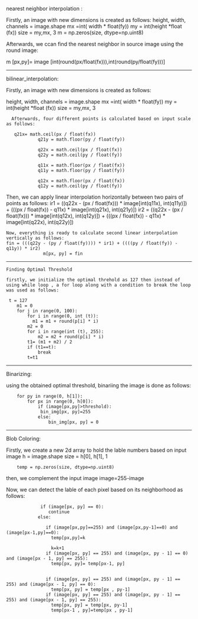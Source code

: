 nearest neighbor interpolation :

Firstly, an image with new dimensions is created as follows:
height, width, channels = image.shape
        mx =int( width * float(fy))
        my = int(height *float (fx))
        size = my,mx, 3
        m = np.zeros(size, dtype=np.uint8)
        
 Afterwards, we ccan find the nearest neighbor in source image using the round image:
 
 m [px,py]=   image [int(round(px/float(fx))),int(round(py/float(fy)))]
        
---------------------------------------------------------------------------------------------------------------
bilinear_interpolation:

Firstly, an image with new dimensions is created as follows:

height, width, channels = image.shape 
        mx =int( width * float(fy))
        my = int(height *float (fx))
        size = my,mx, 3
        
      Afterwards, four different points is calculated based on input scale as follows:
      
       q21x= math.ceil(px / float(fx))
                q21y = math.floor(py / float(fy))

                q22x = math.ceil(px / float(fx))
                q22y = math.ceil(py / float(fy))

                q11x = math.floor(px / float(fx))
                q11y = math.floor(py / float(fy))

                q12x = math.floor(px / float(fx))
                q12y = math.ceil(py / float(fy))
                
                
  Then, we can apply linear interpolation horizontally between two pairs of points as follows:
   ir1 = ((q22x - (px / float(fx))) * image[int(q11x), int(q11y)]) + (((px / float(fx)) - q11x) * image[int(q21x), int(q21y)])
    ir2 = ((q22x - (px / float(fx))) * image[int(q12x), int(q12y)]) + (((px / float(fx)) - q11x) * image[int(q22x), int(q22y)])
    
    Now, everything is ready to calculate second linear interpolation vertically as follows:
    fin = (((q22y - (py / float(fy)))) * ir1) + ((((py / float(fy)) - q11y)) * ir2)
                  m[px, py] = fin
 ---------------------------------------------------------------------------------------------------------------------------------------
                  
    Finding Optimal Threshold
    
    firstly, we initialize the optimal threhold as 127 then instead of using while loop , a for loop along with a condition to break the loop was used as follows:
    
     t = 127
        m1 = 0
        for j in range(0, 100):
            for i in range(0, int (t)):
              m1 = m1 + round(p[i] * i)
            m2 = 0
            for i in range(int (t), 255):
                m2 = m2 + round(p[i] * i)
            t1= (m1 + m2) / 2
            if (t1==t):
                break
            t=t1
    
-----------------------------------------------------------------------------------------------------------------

Binarizing:

using the obtained optimal threshold, binariing the image is done as follows:

        for py in range(0, h[1]):
            for px in range(0, h[0]):
                if (image[px,py]>threshold):
                 bin_img[px, py]=255
                else:
                    bin_img[px, py] = 0
                    
 -------------------------------------------------------------------------------------
Blob Coloring:

Firstly, we create a new 2d array to hold the lable numbers based on input image
h = image.shape
        size = h[0], h[1], 1

        temp = np.zeros(size, dtype=np.uint8)
 then, we complement the input image
 image=255-image
 
 Now, we can detect the lable of each pixel based on its neighborhood as follows:
 
                 if (image[px, py] == 0):
                    continue
                else:

                   if (image[px,py]==255) and (image[px,py-1]==0) and (image[px-1,py]==0):
                     temp[px,py]=k

                     k=k+1
                   if (image[px, py] == 255) and (image[px, py - 1] == 0) and (image[px - 1, py] == 255):
                     temp[px, py]= temp[px-1, py]


                   if (image[px, py] == 255) and (image[px, py - 1] == 255) and (image[px - 1, py] == 0):
                     temp[px, py] = temp[px , py-1]
                   if (image[px, py] == 255) and (image[px, py - 1] == 255) and (image[px - 1, py] == 255):
                     temp[px, py] = temp[px, py-1]
                     temp[px-1 , py]=temp[px , py-1]

